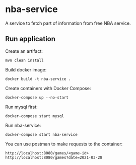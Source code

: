 # nba-service
A service to fetch part of information from free NBA service.

## Run application
Create an artifact:
```shell
mvn clean install
```

Build docker image:
```shell
docker build -t nba-service .
```

Create containers with Docker Compose:
```shell
docker-compose up --no-start
```

Run mysql first:
```shell
docker-compose start mysql
```

Run nba-service:
```shell
docker-compose start nba-service
```

You can use postman to make requests to the container:
```
http://localhost:8080/games/<game-id>
http://localhost:8080/games?date=2021-03-28
```